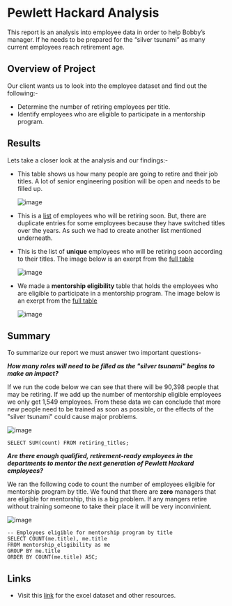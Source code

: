 # Pewlett Hackard Analysis
This report is an analysis into employee data in order to help Bobby’s manager. If he needs to be prepared for the “silver tsunami” as many current employees reach retirement age.

## Overview of Project
Our client wants us to look into the employee dataset and find out the following:-

* Determine the number of retiring employees per title.
* Identify employees who are eligible to participate in a mentorship program.


## Results
Lets take a closer look at the analysis and our findings:-

* This table shows us how many people are going to retire and their job titles. A lot of senior engineering position will be open and needs to be filled up.

  ![image](https://user-images.githubusercontent.com/93144225/146445039-145f2161-ac31-42f5-bf21-c101f6bf0e86.png)

* This is a [list](https://github.com/tanzimamin2/Pewlett-Hackard-Analysis/blob/main/Data/retirement_titles.csv) of employees who will be retiring soon. But, there are duplicate entries for some employees because they have switched titles over the years. As such we had to create another list mentioned underneath.

* This is the list of **unique** employees who will be retiring soon according to their titles. The image below is an exerpt from the [full table](https://github.com/tanzimamin2/Pewlett-Hackard-Analysis/blob/main/Data/unique_titles.csv)

  ![image](https://user-images.githubusercontent.com/93144225/146445629-0448fc78-740c-4c10-b4a1-20c72f1aa0fe.png)

* We made a **mentorship eligibility** table that holds the employees who are eligible to participate in a mentorship program. The image below is an exerpt from the [full table](https://github.com/tanzimamin2/Pewlett-Hackard-Analysis/blob/main/Data/mentorship_eligibilty.csv)

  ![image](https://user-images.githubusercontent.com/93144225/146473434-602c3d5e-0df6-4748-bce4-f1bae5d622a2.png)

## Summary
To summarize our report we must answer two important questions-

_**How many roles will need to be filled as the "silver tsunami" begins to make an impact?**_

If we run the code below we can see that there will be 90,398 people that may be retiring. If we add up the number of mentorship eligible employees we only get 1,549 employees. From these data we can conclude that more new people need to be trained as soon as possible, or the effects of the "silver tsunami" could cause major problems.

![image](https://user-images.githubusercontent.com/93144225/146482333-b6f774a5-539c-4fa9-854a-5881fd5d8e1f.png)

```
SELECT SUM(count) FROM retiring_titles;
```

_**Are there enough qualified, retirement-ready employees in the departments to mentor the next generation of Pewlett Hackard employees?**_

We ran the following code to count the number of employees eligible for mentorship program by title. We found that there are **zero** managers that are eligible for mentorship, this is a big problem. If any mangers retire without training someone to take their place it will be very inconvinient.

![image](https://user-images.githubusercontent.com/93144225/146481224-c4c24cf2-87ad-446d-8100-f09def976e62.png)

```
-- Employees eligible for mentorship program by title
SELECT COUNT(me.title), me.title
FROM mentorship_eligibility as me
GROUP BY me.title
ORDER BY COUNT(me.title) ASC;
```

## Links
  * Visit this [link](https://github.com/tanzimamin2/PyBer_Analysis) for the excel dataset and other resources.
   
